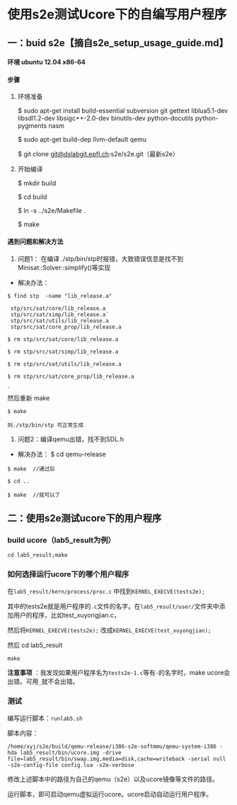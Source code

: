 # 使用s2e测试Ucore下的自编写用户程序

## 一：buid s2e【摘自s2e_setup_usage_guide.md】

#### 环境 ubuntu 12.04 x86-64
#### 步骤
 1. 环境准备

    $ sudo apt-get install build-essential subversion git gettext liblua5.1-dev libsdl1.2-dev libsigc++-2.0-dev binutils-dev python-docutils python-pygments  nasm

    $ sudo apt-get build-dep llvm-default qemu

    $ git clone git@dslabgit.epfl.ch:s2e/s2e.git（最新s2e）

 2. 开始编译

    $ mkdir build

    $ cd build

    $ ln -s ../s2e/Makefile .

    $ make

#### 遇到问题和解决方法
  1. 问题1： 在编译 ./stp/bin/stp时报错，大致错误信息是找不到Minisat::Solver::simplify()等实现
   * 解决办法：

    $ find stp  -name "lib_release.a"

     stp/src/sat/core/lib_release.a
     stp/src/sat/simp/lib_release.a`
     stp/src/sat/utils/lib_release.a
     stp/src/sat/core_prop/lib_release.a

    $ rm stp/src/sat/core/lib_release.a

    $ rm stp/src/sat/simp/lib_release.a

    $ rm stp/src/sat/utils/lib_release.a

    $ rm stp/src/sat/core_prop/lib_release.a
`    
    然后重新 make

    $ make

    则./stp/bin/stp 可正常生成

  1. 问题2：编译qemu出错，找不到SDL.h
   * 解决办法：
    $ cd qemu-release

    $ make  //通过后

    $ cd ..

    $ make  //就可以了

## 二：使用s2e测试ucore下的用户程序


### build ucore（lab5_result为例）

```
cd lab5_result;make
```

### 如何选择运行ucore下的哪个用户程序

在`lab5_result/kern/process/proc.c` 中找到`KERNEL_EXECVE(tests2e);`

其中的tests2e就是用户程序的`.c`文件的名字。在`lab5_result/user/`文件夹中添加用户的程序，比如test_xuyongjian.c，

然后将`KERNEL_EXECVE(tests2e);` 改成`KERNEL_EXECVE(test_xuyongjian);`

然后	cd lab5_result

	make

**注意事项** ：我发现如果用户程序名为`tests2e-1.c`等有`-`的名字时，make ucore会出错。可用`_`就不会出错。

### 测试

编写运行脚本：`runlab5.sh`

脚本内容：

	/home/xyj/s2e/build/qemu-release/i386-s2e-softmmu/qemu-system-i386 -hda lab5_result/bin/ucore.img -drive file=lab5_result/bin/swap.img,media=disk,cache=writeback -serial null -s2e-config-file config.lua -s2e-verbose 

修改上述脚本中的路径为自己的qemu（s2e）以及ucore镜像等文件的路径。

运行脚本，即可启动qemu虚拟运行ucore。ucore启动自动运行用户程序。


